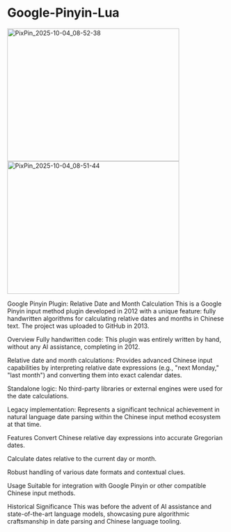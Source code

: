 Google-Pinyin-Lua
=================
<img width="395" height="305" alt="PixPin_2025-10-04_08-52-38" src="https://github.com/user-attachments/assets/151cd975-1a07-4fee-93f4-213d172051c8" />
<img width="395" height="305" alt="PixPin_2025-10-04_08-51-44" src="https://github.com/user-attachments/assets/3ae409c2-2fde-4543-bc6f-6f93a32ba4ea" />

Google Pinyin Plugin: Relative Date and Month Calculation
This is a Google Pinyin input method plugin developed in 2012 with a unique feature: fully handwritten algorithms for calculating relative dates and months in Chinese text. The project was uploaded to GitHub in 2013.

Overview
Fully handwritten code: This plugin was entirely written by hand, without any AI assistance, completing in 2012.

Relative date and month calculations: Provides advanced Chinese input capabilities by interpreting relative date expressions (e.g., "next Monday," "last month") and converting them into exact calendar dates.

Standalone logic: No third-party libraries or external engines were used for the date calculations.

Legacy implementation: Represents a significant technical achievement in natural language date parsing within the Chinese input method ecosystem at that time.

Features
Convert Chinese relative day expressions into accurate Gregorian dates.

Calculate dates relative to the current day or month.

Robust handling of various date formats and contextual clues.

Usage
Suitable for integration with Google Pinyin or other compatible Chinese input methods.

Historical Significance
This was before the advent of AI assistance and state-of-the-art language models, showcasing pure algorithmic craftsmanship in date parsing and Chinese language tooling.
